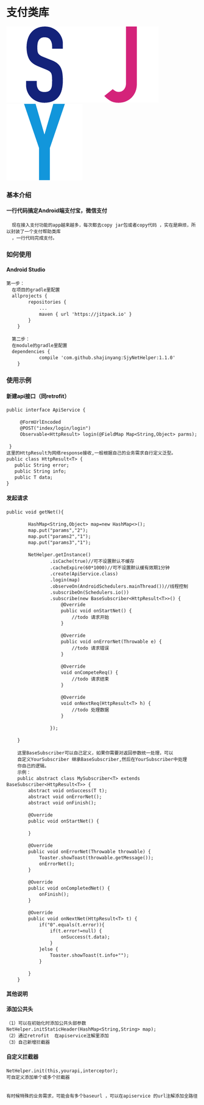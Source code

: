 # 支付类库
![](s.png)![](j.png)![](y.png)
### 基本介绍
####  一行代码搞定Android端支付宝，微信支付
      现在接入支付功能的app越来越多，每次都去copy jar包或者copy代码 ，实在是麻烦，所以封装了一个支付帮助类库
      ，一行代码完成支付。


### 如何使用

#### Android Studio
    第一步：
      在项目的gradle里配置
      allprojects {
      		repositories {
      			...
      			maven { url 'https://jitpack.io' }
      		}
      	}

      第二步：
      在module的gradle里配置
      dependencies {
      	        compile 'com.github.shajinyang:SjyNetHelper:1.1.0'
      	}

### 使用示例

#### 新建api接口（同retrofit）
    public interface ApiService {

         @FormUrlEncoded
         @POST("index/login/login")
         Observable<HttpResult> login(@FieldMap Map<String,Object> parms);

     }
    这里的HttpResult为网络response接收,一般根据自己的业务需求自行定义泛型。
    public class HttpResult<T> {
       public String error;
       public String info;
       public T data;
    }

#### 发起请求
    public void getNet(){

            HashMap<String,Object> map=new HashMap<>();
            map.put("params","2");
            map.put("params2","1");
            map.put("params3","1");

            NetHelper.getInstance()
                    .isCache(true)//可不设置默认不缓存
                    .cacheExpire(60*1000)//可不设置默认缓有效期1分钟
                    .create(ApiService.class)
                    .login(map)
                    .observeOn(AndroidSchedulers.mainThread())//线程控制
                    .subscribeOn(Schedulers.io())
                    .subscribe(new BaseSubscriber<HttpResult<T>>() {
                        @Override
                        public void onStartNet() {
                            //todo 请求开始
                        }

                        @Override
                        public void onErrorNet(Throwable e) {
                            //todo 请求错误
                        }

                        @Override
                        void onCompeteReq() {
                            //todo 请求结束
                        }

                        @Override
                        void onNextReq(HttpResult<T> h) {
                            //todo 处理数据
                        }

                    });

        }

        这里BaseSubscriber可以自己定义，如果你需要对返回参数统一处理，可以
        自定义YourSubscriber 继承BaseSubscriber,然后在YourSubscriber中处理
        你自己的逻辑。
        示例：
        public abstract class MySubscriber<T> extends BaseSubscriber<HttpResult<T>> {
            abstract void onSuccess(T t);
            abstract void onErrorNet();
            abstract void onFinish();

            @Override
            public void onStartNet() {

            }

            @Override
            public void onErrorNet(Throwable throwable) {
                Toaster.showToast(throwable.getMessage());
                onErrorNet();
            }

            @Override
            public void onCompletedNet() {
                onFinish();
            }

            @Override
            public void onNextNet(HttpResult<T> t) {
                if("0".equals(t.error)){
                    if(t.error!=null) {
                        onSuccess(t.data);
                    }
                }else {
                    Toaster.showToast(t.info+"");
                }

            }
        }

#### 其他说明

#### 添加公共头
    （1）可以在初始化时添加公共头部参数
    NetHelper.initStaticHeader(HashMap<String,String> map);
    （2）通过retrofit  在apiservice注解里添加
    （3）自己新增拦截器

#### 自定义拦截器
    NetHelper.init(this,yourapi,interceptor);
    可自定义添加单个或多个拦截器


    有时候特殊的业务需求，可能会有多个baseurl ，可以在apiservice 的url注解添加全路径









